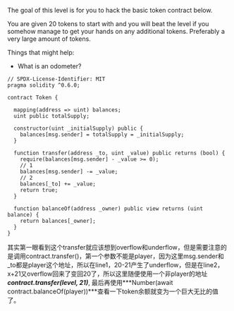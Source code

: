 The goal of this level is for you to hack the basic token contract below.

You are given 20 tokens to start with and you will beat the level if you somehow manage to get your hands on any additional tokens. Preferably a very large amount of tokens.

 Things that might help:

- What is an odometer?

```solidity
// SPDX-License-Identifier: MIT
pragma solidity ^0.6.0;

contract Token {

  mapping(address => uint) balances;
  uint public totalSupply;

  constructor(uint _initialSupply) public {
    balances[msg.sender] = totalSupply = _initialSupply;
  }

  function transfer(address _to, uint _value) public returns (bool) {
    require(balances[msg.sender] - _value >= 0);
    // 1
    balances[msg.sender] -= _value;
    // 2
    balances[_to] += _value;
    return true;
  }

  function balanceOf(address _owner) public view returns (uint balance) {
    return balances[_owner];
  }
}
```









其实第一眼看到这个transfer就应该想到overflow和underflow，但是需要注意的是调用contract.transfer()，第一个参数不能是player，因为这里msg.sender和_to都是player这个地址，所以在line1，20-21产生了underflow，但是在line2，x+21又overflow回来了变回20了，所以这里随便使用一个非player的地址***contract.transfer(level, 21)***, 最后再使用***Number(await contract.balanceOf(player))***查看一下token余额就变为一个巨大无比的值了。